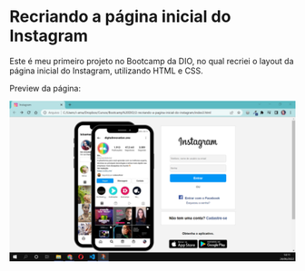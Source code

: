# Recriando a página inicial do Instagram

Este é meu primeiro projeto no Bootcamp da DIO, no qual recriei o layout da página inicial do Instagram, utilizando HTML e CSS.

Preview da página:

![captura de tela do projeto de página inicial do instagram](https://github.com/isisamadeu/bootcamp-dio/blob/f96b43bec15375dc8d8abb175a5e98c163b01ce3/1-recriando-a-pagina-inicial-do-instagram/images/captura-tela.png)
